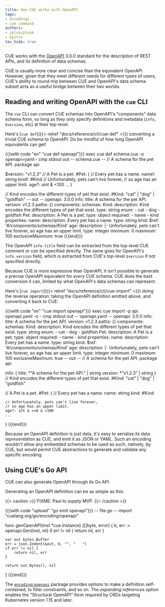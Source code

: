 ```yaml
---
title: How CUE works with OpenAPI
tags:
- encodings
- cue command
authors:
- jpluscplusm
- myitcv
toc_hide: true
---
```


CUE works with the [OpenAPI](https://github.com/OAI/OpenAPI-Specification/)
3.0.0 standard for the description of REST APIs, and its definition of data
schemas.

CUE is usually more clear and concise than the equivalent OpenAPI. However,
given that they meet different needs for different types of users, CUE's
ability to round-trip between CUE and OpenAPI's data schema subset acts as a
useful bridge between their two worlds.

## Reading and writing OpenAPI with the `cue` CLI

The `cue` CLI can convert CUE schemas into OpenAPI's "components" data schema
form, so long as they only specify definitions and metadata (`info`,
`$version`, etc) at their top-level.

Here's [`cue def`]({{< relref "docs/reference/cli/cue-def" >}}) converting a
trivial CUE schema to OpenAPI. Do be mindful of how long OpenAPI equivalents
can get!

{{{with code "en" "cue def openapi"}}}
exec cue def schema.cue -o openapi+yaml:-
cmp stdout out
-- schema.cue --
// A schema for the pet API.
package api

$version: "v1.2.3"
// A Pet is a pet.
#Pet: {
	// Every pet has a name.
	name!: string
	kind!: #Kind
	// Unfortunately, pets can't live forever,
	// so age has an upper limit.
	age?: uint & <100
	...
}

// Kind encodes the different types of pet that exist.
#Kind: "cat" | "dog" | "goldfish"
-- out --
openapi: 3.0.0
info:
  title: A schema for the pet API.
  version: v1.2.3
paths: {}
components:
  schemas:
    Kind:
      description: Kind encodes the different types of pet that exist.
      type: string
      enum:
        - cat
        - dog
        - goldfish
    Pet:
      description: A Pet is a pet.
      type: object
      required:
        - name
        - kind
      properties:
        name:
          description: Every pet has a name.
          type: string
        kind:
          $ref: '#/components/schemas/Kind'
        age:
          description: |-
            Unfortunately, pets can't live forever,
            so age has an upper limit.
          type: integer
          minimum: 0
          maximum: 100
          exclusiveMaximum: true
{{{end}}}

The OpenAPI `info.title` field can be extracted from the top-level CUE comment
or can be specified directly. The same goes for OpenAPI's `info.version` field,
which is extracted from CUE's top-level `$version` if not specified directly.

Because CUE is more expressive than OpenAPI, it isn't possible to generate a
precise OpenAPI equivalent for *every* CUE schema. CUE does the best conversion
it can, limited by what OpenAPI's data schemas can represent.

Here's [`cue import`]({{< relref "docs/reference/cli/cue-import" >}}) doing the
reverse operation: taking the OpenAPI definition emitted above, and converting
it back to CUE:

{{{with code "en" "cue import openapi"}}}
exec cue import -p api openapi.yaml -o -
cmp stdout out
-- openapi.yaml --
openapi: 3.0.0
info:
  title: A schema for the pet API.
  version: v1.2.3
paths: {}
components:
  schemas:
    Kind:
      description: Kind encodes the different types of pet that exist.
      type: string
      enum:
        - cat
        - dog
        - goldfish
    Pet:
      description: A Pet is a pet.
      type: object
      required:
        - name
        - kind
      properties:
        name:
          description: Every pet has a name.
          type: string
        kind:
          $ref: '#/components/schemas/Kind'
        age:
          description: |-
            Unfortunately, pets can't live forever,
            so age has an upper limit.
          type: integer
          minimum: 0
          maximum: 100
          exclusiveMaximum: true
-- out --
// A schema for the pet API.
package api

info: {
	title:   *"A schema for the pet API." | string
	version: *"v1.2.3" | string
}
// Kind encodes the different types of pet that exist.
#Kind: "cat" | "dog" | "goldfish"

// A Pet is a pet.
#Pet: {
	// Every pet has a name.
	name: string
	kind: #Kind

	// Unfortunately, pets can't live forever,
	// so age has an upper limit.
	age?: int & >=0 & <100
	...
}
{{{end}}}

Because an OpenAPI definition is just data, it's easy to serialise its data
*representation* as CUE, and emit it as JSON or YAML. Such an encoding wouldn't
allow any embedded schemas to be used as such, natively, by CUE, but would
permit CUE abstractions to generate and validate any specific encoding.

## Using CUE's Go API

CUE can also generate OpenAPI through its Go API.

Generating an OpenAPI definition can be as simple as this:

{{< caution >}}
FIXME: Paul to supply MVP.
{{< /caution >}}

{{{with code "upload" "go emit openapi"}}}
-- file.go --
import "cuelang.org/go/encoding/openapi"

func genOpenAPI(inst *cue.Instance) ([]byte, error) {
	b, err := openapi.Gen(inst, nil)
	if err != nil {
		return nil, err
	}

	var out bytes.Buffer
	err = json.Indent(&out, b, "", "   ")
	if err != nil {
		return nil, err
	}

	return out.Bytes(), nil
}
{{{end}}}

The [`encoding/openapi`](https://pkg.go.dev/cuelang.org/go/encoding/openapi)
package provides options to make a definition self-contained, to filter
constraints, and so on. The *expanding references* option enables the
"Structural OpenAPI" form required by CRDs targeting Kubernetes version 1.15
and later.
